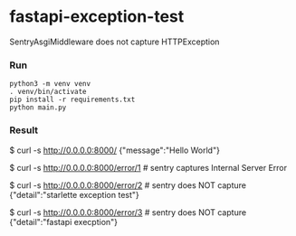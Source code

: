 # fastapi-exception-test

SentryAsgiMiddleware does not capture HTTPException

### Run
```
python3 -m venv venv
. venv/bin/activate
pip install -r requirements.txt
python main.py
```

### Result 
$ curl -s http://0.0.0.0:8000/
{"message":"Hello World"}

$ curl -s http://0.0.0.0:8000/error/1            # sentry captures
Internal Server Error

$ curl -s http://0.0.0.0:8000/error/2            # sentry does NOT capture
{"detail":"starlette exception test"}

$ curl -s http://0.0.0.0:8000/error/3            # sentry does NOT capture
{"detail":"fastapi execption"}
```
